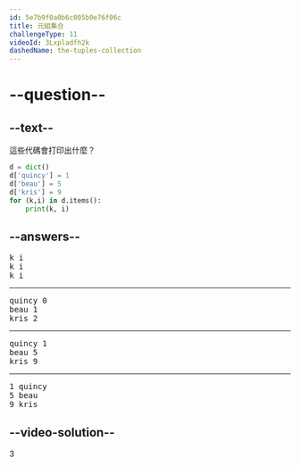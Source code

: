 ```yaml
---
id: 5e7b9f0a0b6c005b0e76f06c
title: 元組集合
challengeType: 11
videoId: 3Lxpladfh2k
dashedName: the-tuples-collection
---
```


# --question--

## --text--

這些代碼會打印出什麼？

```python
d = dict()
d['quincy'] = 1
d['beau'] = 5
d['kris'] = 9
for (k,i) in d.items():
    print(k, i)
```

## --answers--

<pre>
k i
k i
k i
</pre>

---

<pre>
quincy 0
beau 1
kris 2
</pre>

---

<pre>
quincy 1
beau 5
kris 9
</pre>

---

<pre>
1 quincy
5 beau
9 kris
</pre>

## --video-solution--

3

